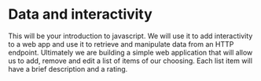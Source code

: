 # Data and interactivity
This will be your introduction to javascript. We will use it to add interactivity to a web app and use it to retrieve and manipulate data from an HTTP endpoint. Ultimately we are building a simple web application that will allow us to add, remove and edit a list of items of our choosing. Each list item will have a brief description and a rating.